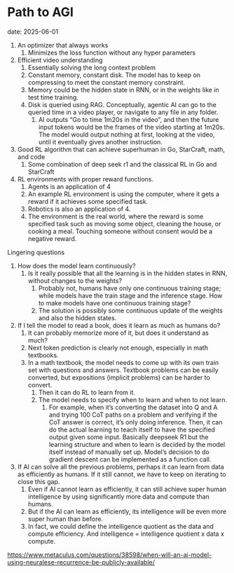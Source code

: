 # Path to AGI
date: 2025-06-01

1. An optimizer that always works
    1. Minimizes the loss function without any hyper parameters 
2. Efficient video understanding
    1. Essentially solving the long context problem
    2. Constant memory, constant disk. The model has to keep on compressing to meet the constant memory constraint.
    3. Memory could be the hidden state in RNN, or in the weights like in test time training. 
    4. Disk is queried using RAG. Conceptually, agentic AI can go to the queried time in a video player, or navigate to any file in any folder. 
        1. AI outputs “Go to time 1m20s in the video”, and then the future input tokens would be the frames of the video starting at 1m20s. The model would output nothing at first, looking at the video, until it eventually gives another instruction.
3. Good RL algorithm that can achieve superhuman in Go, StarCraft, math, and code
    1. Some combination of deep seek r1 and the classical RL in Go and StarCraft
4. RL environments with proper reward functions.
    1. Agents is an application of 4
    2. An example RL environment is using the computer, where it gets a reward if it achieves some specified task. 
    3. Robotics is also an application of 4.
    4. The environment is the real world, where the reward is some specified task such as moving some object, cleaning the house, or cooking a meal. Touching someone without consent would be a negative reward.

Lingering questions
1. How does the model learn continuously?
    1. Is it really possible that all the learning is in the hidden states in RNN, without changes to the weights?
        1. Probably not, humans have only one continuous training stage; while models have the train stage and the inference stage. How to make models have one continuous training stage?
        2. The solution is possibly some continuous update of the weights and also the hidden states.
2. If I tell the model to read a book, does it learn as much as humans do?
    1. It can probably memorize more of it, but does it understand as much?
    2. Next token prediction is clearly not enough, especially in math textbooks.
    3. In a math textbook, the model needs to come up with its own train set with questions and answers. Textbook problems can be easily converted, but expositions (implicit problems) can be harder to convert.
        1. Then it can do RL to learn from it.
        2. The model needs to specify when to learn and when to not learn.
            1. For example, when it’s converting the dataset into Q and A and trying 100 CoT paths on a problem and verifying if the CoT answer is correct, it’s only doing inference. Then, it can do the actual learning to teach itself to have the specified output given some input. Basically deepseek R1 but the learning structure and when to learn is decided by the model itself instead of manually set up. Model’s decision to do gradient descent can be implemented as a function call.
3. If AI can solve all the previous problems, perhaps it can learn from data as efficiently as humans. If it still cannot, we have to keep on iterating to close this gap. 
    1. Even if AI cannot learn as efficiently, it can still achieve super human intelligence by using significantly more data and compute than humans.
    2. But if the AI can learn as efficiently, its intelligence will be even more super human than before.
    3. In fact, we could define the intelligence quotient as the data and compute efficiency. And intelligence = intelligence quotient x data x compute.


https://www.metaculus.com/questions/38598/when-will-an-ai-model-using-neuralese-recurrence-be-publicly-available/